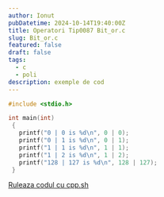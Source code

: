 ```yaml
---
author: Ionut
pubDatetime: 2024-10-14T19:40:00Z 
title: Operatori Tip0087 Bit_or.c
slug: Bit_or.c
featured: false
draft: false
tags:
  - c
  - poli
description: exemple de cod
---
```

```c
#include <stdio.h>

int main(int)
 {
   printf("0 | 0 is %d\n", 0 | 0);
   printf("0 | 1 is %d\n", 0 | 1);
   printf("1 | 1 is %d\n", 1 | 1);
   printf("1 | 2 is %d\n", 1 | 2);
   printf("128 | 127 is %d\n", 128 | 127);
 }

```
<a href='https://cpp.sh/?source=%23include+%3Cstdio.h%3E%0D%0A%0D%0Aint+main%28int%29%0D%0A+%7B%0D%0A+++printf%28%220+%7C+0+is+%25d%5Cn%22%2C+0+%7C+0%29%3B%0D%0A+++printf%28%220+%7C+1+is+%25d%5Cn%22%2C+0+%7C+1%29%3B%0D%0A+++printf%28%221+%7C+1+is+%25d%5Cn%22%2C+1+%7C+1%29%3B%0D%0A+++printf%28%221+%7C+2+is+%25d%5Cn%22%2C+1+%7C+2%29%3B%0D%0A+++printf%28%22128+%7C+127+is+%25d%5Cn%22%2C+128+%7C+127%29%3B%0D%0A+%7D%0D%0A' target='_blank'> Ruleaza codul cu cpp.sh </a>
